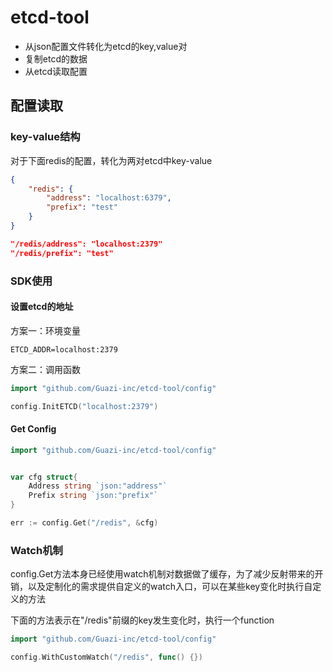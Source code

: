 # etcd-tool

* 从json配置文件转化为etcd的key,value对
* 复制etcd的数据
* 从etcd读取配置


## 配置读取

### key-value结构
对于下面redis的配置，转化为两对etcd中key-value
```json
{
    "redis": {
        "address": "localhost:6379",
        "prefix": "test"
    }
}

"/redis/address": "localhost:2379"
"/redis/prefix": "test"
```


### SDK使用
#### 设置etcd的地址
方案一：环境变量 
```shell
ETCD_ADDR=localhost:2379
```
方案二：调用函数 
```go
import "github.com/Guazi-inc/etcd-tool/config"

config.InitETCD("localhost:2379")
```

#### Get Config
```go
import "github.com/Guazi-inc/etcd-tool/config"


var cfg struct{
    Address string `json:"address"`
    Prefix string `json:"prefix"`
}

err := config.Get("/redis", &cfg)

```


### Watch机制
config.Get方法本身已经使用watch机制对数据做了缓存，为了减少反射带来的开销，以及定制化的需求提供自定义的watch入口，可以在某些key变化时执行自定义的方法

下面的方法表示在"/redis"前缀的key发生变化时，执行一个function
```go
import "github.com/Guazi-inc/etcd-tool/config"

config.WithCustomWatch("/redis", func() {})
```



